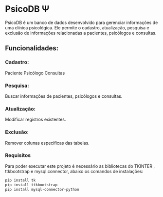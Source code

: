 # PsicoDB Ψ

PsicoDB é um banco de dados desenvolvido para gerenciar informações de uma clínica psicológica.
Ele permite o cadastro, atualização, pesquisa e exclusão de informações relacionadas a pacientes, psicólogos e consultas.

## Funcionalidades:

### Cadastro:

Paciente
Psicólogo
Consultas

### Pesquisa:

Buscar informações de pacientes, psicólogos e consultas.

### Atualização:

Modificar registros existentes.

### Exclusão:

Remover colunas específicas das tabelas.

### Requisitos

Para poder executar este projeto é necessário as bibliotecas do TKINTER , ttkbootstrap e mysql.connector, abaixo os comandos de instalações:

```bash
pip install tk
pip install ttkbootstrap
pip install mysql-connector-python
